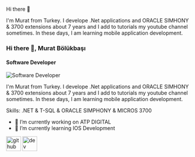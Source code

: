 Hi there 👋


I'm Murat from Turkey. I develope .Net applications and ORACLE SIMHONY & 3700 extensions about 7 years and I add to tutorials my youtube channel sometimes.
In these days, I am learning mobile application development.



### Hi there 👋, Murat Bölükbaşı
#### Software Developer
![Software Developer](https://pbs.twimg.com/profile_banners/183595639/1686307794/600x200)

I'm Murat from Turkey. I develope .Net applications and ORACLE SIMHONY & 3700 extensions about 7 years and I add to tutorials my youtube channel sometimes. In these days, I am learning mobile application development.

Skills: .NET & T-SQL & ORACLE SIMPHONY & MICROS 3700 

- 🔭 I’m currently working on ATP DIGITAL 
- 🌱 I’m currently learning IOS Development 


[<img src='https://cdn.jsdelivr.net/npm/simple-icons@3.0.1/icons/github.svg' alt='github' height='40'>](https://github.com/mbolukbasi86)  [<img src='https://cdn.jsdelivr.net/npm/simple-icons@3.0.1/icons/dev-dot-to.svg' alt='dev' height='40'>](https://dev.to/mbolukbasi86)  


